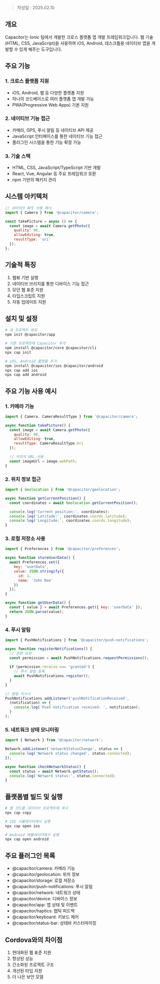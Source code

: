 >작성일 : 2025.02.10

## 개요

Capacitor는 Ionic 팀에서 개발한 크로스 플랫폼 앱 개발 프레임워크입니다. 웹 기술(HTML, CSS, JavaScript)을 사용하여 iOS, Android, 데스크톱용 네이티브 앱을 개발할 수 있게 해주는 도구입니다.

## 주요 기능

### 1. 크로스 플랫폼 지원
- iOS, Android, 웹 등 다양한 플랫폼 지원
- 하나의 코드베이스로 여러 플랫폼 앱 개발 가능
- PWA(Progressive Web Apps) 기본 지원

### 2. 네이티브 기능 접근
- 카메라, GPS, 푸시 알림 등 네이티브 API 제공
- JavaScript 인터페이스를 통한 네이티브 기능 접근
- 플러그인 시스템을 통한 기능 확장 가능

### 3. 기술 스택
- HTML, CSS, JavaScript/TypeScript 기반 개발
- React, Vue, Angular 등 주요 프레임워크 호환
- npm 기반의 패키지 관리

## 시스템 아키텍처

```javascript
// 네이티브 API 사용 예시
import { Camera } from '@capacitor/camera';

const takePicture = async () => {
  const image = await Camera.getPhoto({
    quality: 90,
    allowEditing: true,
    resultType: 'uri'
  });
};
```

## 기술적 특징

1. 웹뷰 기반 실행
2. 네이티브 브리지를 통한 디바이스 기능 접근
3. 모던 웹 표준 지원
4. 타입스크립트 지원
5. 자동 업데이트 지원

## 설치 및 설정

```bash
# 새 프로젝트 생성
npm init @capacitor/app

# 기존 프로젝트에 Capacitor 추가
npm install @capacitor/core @capacitor/cli
npx cap init

# iOS, Android 플랫폼 추가
npm install @capacitor/ios @capacitor/android
npx cap add ios
npx cap add android
```

## 주요 기능 사용 예시

### 1. 카메라 기능

```javascript
import { Camera, CameraResultType } from '@capacitor/camera';

async function takePicture() {
  const image = await Camera.getPhoto({
    quality: 90,
    allowEditing: true,
    resultType: CameraResultType.Uri
  });

  // 이미지 URL 사용
  const imageUrl = image.webPath;
}
```

### 2. 위치 정보 접근

```javascript
import { Geolocation } from '@capacitor/geolocation';

async function getCurrentPosition() {
  const coordinates = await Geolocation.getCurrentPosition();

  console.log('Current position:', coordinates);
  console.log('Latitude:', coordinates.coords.latitude);
  console.log('Longitude:', coordinates.coords.longitude);
}
```

### 3. 로컬 저장소 사용

```javascript
import { Preferences } from '@capacitor/preferences';

async function storeUserData() {
  await Preferences.set({
    key: 'userData',
    value: JSON.stringify({
      id: 1,
      name: 'John Doe'
    })
  });
}

async function getUserData() {
  const { value } = await Preferences.get({ key: 'userData' });
  return JSON.parse(value);
}
```

### 4. 푸시 알림

```javascript
import { PushNotifications } from '@capacitor/push-notifications';

async function registerNotifications() {
  // 권한 요청
  const permission = await PushNotifications.requestPermissions();
  
  if (permission.receive === 'granted') {
    // 푸시 알림 등록
    await PushNotifications.register();
  }
}

// 알림 리스너
PushNotifications.addListener('pushNotificationReceived',
  (notification) => {
    console.log('Push notification received: ', notification);
  }
);
```

### 5. 네트워크 상태 모니터링

```javascript
import { Network } from '@capacitor/network';

Network.addListener('networkStatusChange', status => {
  console.log('Network status changed', status.connected);
});

async function checkNetworkStatus() {
  const status = await Network.getStatus();
  console.log('Network status:', status.connected);
}
```

## 플랫폼별 빌드 및 실행

```bash
# 웹 코드를 네이티브 프로젝트에 복사
npx cap copy

# iOS 시뮬레이터에서 실행
npx cap open ios

# Android 에뮬레이터에서 실행
npx cap open android
```

## 주요 플러그인 목록

- @capacitor/camera: 카메라 기능
- @capacitor/geolocation: 위치 정보
- @capacitor/storage: 로컬 저장소
- @capacitor/push-notifications: 푸시 알림
- @capacitor/network: 네트워크 상태
- @capacitor/device: 디바이스 정보
- @capacitor/app: 앱 상태 및 이벤트
- @capacitor/haptics: 햅틱 피드백
- @capacitor/keyboard: 키보드 제어
- @capacitor/status-bar: 상태바 커스터마이징

## Cordova와의 차이점

1. 현대화된 웹 표준 지원
2. 향상된 성능
3. 간소화된 프로젝트 구조
4. 개선된 타입 지원
5. 더 나은 보안 모델